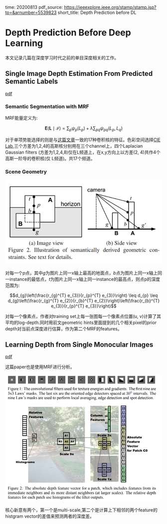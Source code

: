 time: 20200813
pdf_source: https://ieeexplore.ieee.org/stamp/stamp.jsp?tp=&arnumber=5539823
short_title: Depth Prediction before DL

# Depth Prediction Before Deep Learning

本文记录几篇在深度学习时代之前的单目深度相关的工作。

## Single Image Depth Estimation From Predicted Semantic Labels
[pdf](https://ieeexplore.ieee.org/stamp/stamp.jsp?tp=&arnumber=5539823)

### Semantic Segmentation with MRF

MRF能量定义为:

$$\mathbf{E}(\mathbf{L} \mid \mathcal{I})=\sum_{p} \psi_{p}\left(L_{p}\right)+\lambda \sum_{p q} \psi_{p q}\left(L_{p}, L_{q}\right)$$

对于单项势能选择的则是与[这篇文章](https://www.microsoft.com/en-us/research/wp-content/uploads/2016/02/criminisi_iccv2005.pdf)一致的17种卷积核的特征。色彩空间选择[CIE Lab](https://www.wikiwand.com/en/CIELAB_color_space),三个方差为1,2,4的高斯核分别用在三个channel上，四个Laplacian Gaussian filters (方差为1,2,4,8)仅在L频道上，在x,y方向上以方差(2, 4)共作4个高斯一阶导的卷积核(仅 L频道)。共17个频道。

### Scene Geometry
![image](res/depth_from_seg.png)

对每一个$p$点，其中$g$为图片上同一x轴上最高的地面点，$b$点为图片上同一x轴上同一instance的最低点，$t$为图片上同一x轴上同一instance的最高点，则点p的深度范围为:

$$d_{g}\left(\frac{r_{g}^{T} e_{3}}{r_{p}^{T} e_{3}}\right) \leq d_{p} \leq d_{g}\left(\frac{r_{g}^{T} e_{2}}{r_{b}^{T} e_{2}}\right)\left(\frac{r_{b}^{T} e_{3}}{r_{p}^{T} e_{3}}\right)$$

对每一个像素点，作者对training set上每一张图每一个像素点位置(u, v)计算了其平均的log-depth.同时用前文geometric hints里面提到的几个相关pixel的prior depth对当前点深度进行估算，作为第二个MRF的features。

## Learning Depth from Single Monocular Images
[pdf](http://www.cs.cornell.edu/~asaxena/learningdepth/NIPS_LearningDepth.pdf)

这篇paper也是使用MRF进行分析。

![image](res/Depth_single.png)

核心新意有两个，第一个是multi-scale,第二个是计算上下相邻的两个feature的histgram vector的差值来预测两者的深度差。